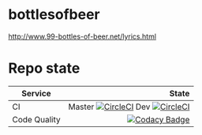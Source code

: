 # bottlesofbeer

http://www.99-bottles-of-beer.net/lyrics.html

# Repo state
|Service|State|
|-------|----:|
|CI|Master [![CircleCI](https://circleci.com/gh/foutoucour/bottlesofbeer/tree/master.svg?style=shield)](https://circleci.com/gh/foutoucour/bottlesofbeer/tree/master) Dev [![CircleCI](https://circleci.com/gh/foutoucour/bottlesofbeer/tree/dev.svg?style=shield)](https://circleci.com/gh/foutoucour/bottlesofbeer/tree/dev)|
|Code Quality|[![Codacy Badge](https://api.codacy.com/project/badge/Grade/5fe9b22b3f214927bf25c200421e10e5)](https://www.codacy.com/app/kender-jr/bottlesofbeer?utm_source=github.com&amp;utm_medium=referral&amp;utm_content=foutoucour/bottlesofbeer&amp;utm_campaign=Badge_Grade)|
